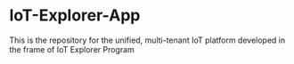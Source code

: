 # IoT-Explorer-App
This is the repository for the unified, multi-tenant IoT platform developed in the frame of IoT Explorer Program
